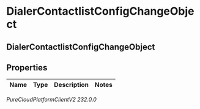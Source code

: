 # DialerContactlistConfigChangeObject

## DialerContactlistConfigChangeObject

## Properties

|Name | Type | Description | Notes|
|------------ | ------------- | ------------- | -------------|



_PureCloudPlatformClientV2 232.0.0_
